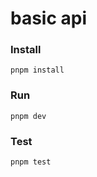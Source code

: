 # basic api

### Install

```
pnpm install
```

### Run

```
pnpm dev
```

### Test

```
pnpm test
```
